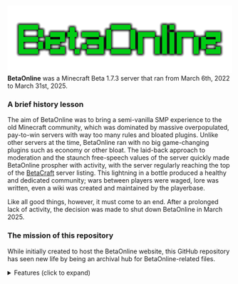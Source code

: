 ![BetaOnline Banner](https://raw.githubusercontent.com/zion-garner/betaonline/refs/heads/main/archive/bonus/logos/BetaOnline_Logo_Banner_Transparent.png)
**BetaOnline** was a Minecraft Beta 1.7.3 server that ran from March 6th, 2022 to March 31st, 2025. 

### A brief history lesson

The aim of BetaOnline was to bring a semi-vanilla SMP experience to the old Minecraft community, which was dominated by massive overpopulated, pay-to-win servers with way too many rules and bloated plugins. Unlike other servers at the time, BetaOnline ran with no big game-changing plugins such as economy or other bloat. The laid-back approach to moderation and the staunch free-speech values of the server quickly made BetaOnline prospher with activity, with the server regularly reaching the top of the [BetaCraft](https://betacraft.uk/) server listing. This lightning in a bottle produced a healthy and dedicated community; wars between players were waged, lore was written, even a wiki was created and maintained by the playerbase.

Like all good things, however, it must come to an end. After a prolonged lack of activity, the decision was made to shut down BetaOnline in March 2025.

### The mission of this repository

While initially created to host the BetaOnline website, this GitHub repository has seen new life by being an archival hub for BetaOnline-related files.

<details>
<summary>Features (click to expand)</summary>
+ World downloads
+ Screenshots
+ Community-created content
+ Behind-the-scenes stuff never seen before!
+ ...and more!
</details>
